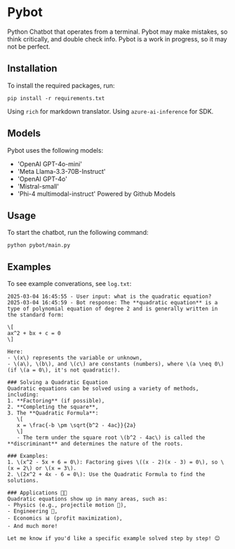 # Pybot
Python Chatbot that operates from a terminal.
Pybot may make mistakes, so think critically, and double check info.
Pybot is a work in progress, so it may not be perfect.

## Installation
To install the required packages, run:
```
pip install -r requirements.txt
```
Using `rich` for markdown translator.
Using `azure-ai-inference` for SDK.

## Models
Pybot uses the following models:
- 'OpenAI GPT-4o-mini'
- 'Meta Llama-3.3-70B-Instruct'
- 'OpenAI GPT-4o'
- 'Mistral-small'
- 'Phi-4 multimodal-instruct'
Powered by Github Models


## Usage
To start the chatbot, run the following command:
```
python pybot/main.py
```
## Examples
To see example converations, see `log.txt`:
```
2025-03-04 16:45:55 - User input: what is the quadratic equation?
2025-03-04 16:45:59 - Bot response: The **quadratic equation** is a type of polynomial equation of degree 2 and is generally written in the standard form:

\[
ax^2 + bx + c = 0
\]

Here:
- \(x\) represents the variable or unknown,
- \(a\), \(b\), and \(c\) are constants (numbers), where \(a \neq 0\) (if \(a = 0\), it's not quadratic!).

### Solving a Quadratic Equation
Quadratic equations can be solved using a variety of methods, including:
1. **Factoring** (if possible),
2. **Completing the square**,
3. The **Quadratic Formula**:
   \[
   x = \frac{-b \pm \sqrt{b^2 - 4ac}}{2a}
   \]
   - The term under the square root \(b^2 - 4ac\) is called the **discriminant** and determines the nature of the roots.

### Examples:
1. \(x^2 - 5x + 6 = 0\): Factoring gives \((x - 2)(x - 3) = 0\), so \(x = 2\) or \(x = 3\).
2. \(2x^2 + 4x - 6 = 0\): Use the Quadratic Formula to find the solutions.

### Applications 🧠✨
Quadratic equations show up in many areas, such as:
- Physics (e.g., projectile motion 🏀),
- Engineering 📐,
- Economics 📊 (profit maximization),
- And much more!

Let me know if you'd like a specific example solved step by step! 😊
```